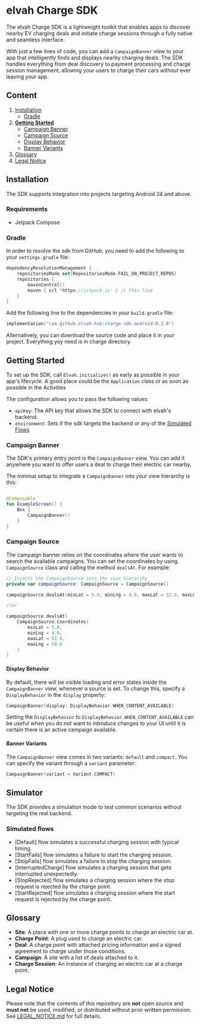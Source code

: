 # elvah Charge SDK

The elvah Charge SDK is a lightweight toolkit that enables apps to discover nearby EV charging deals
and initiate charge sessions through a fully native and seamless interface.

With just a few lines of code, you can add a `CampaignBanner` view to your app that intelligently
finds and displays nearby charging deals. The SDK handles everything from deal discovery to payment
processing and charge session management, allowing your users to charge their cars without ever
leaving your app.

## Content

1. [Installation](#installation)
    - [Gradle](#gradle)
2. **[Getting Started](#getting-started)**
    - [Campaign Banner](#campaign-banner)
    - [Campaign Source](#campaign-source)
    - [Display Behavior](#display-behavior)
    - [Banner Variants](#banner-variants)
3. [Glossary](#glossary)
4. [Legal Notice](#legal-notice)

## Installation

The SDK supports integration into projects targeting Android 24 and above.

### Requirements

- Jetpack Compose

### Gradle

In order to resolve the sdk from GitHub, you need to add the following to your `settings.gradle`
file:

```kotlin
dependencyResolutionManagement {
    repositoriesMode.set(RepositoriesMode.FAIL_ON_PROJECT_REPOS)
    repositories {
        mavenCentral()
        maven { url 'https://jitpack.io' } // this line
    }
}
```

Add the following line to the dependencies in your `build.gradle` file:

```kotlin
implementation("com.github.elvah-hub:charge-sdk-android:0.2.0")
```

Alternatively, you can download the source code and place it in your project. Everything yoy need is
in charge directory.

## Getting Started

To set up the SDK, call ``Elvah.initialize()`` as early as possible in your app's lifecycle. A good
place could be the `Application` class or as soon as possible in the Activities

The configuration allows you to pass the following values:

- `apiKey`: The API key that allows the SDK to connect with elvah's backend.
- `environment`: Sets if the sdk targets the backend or any of
  the [Simulated Flows](#simulated-flows)

### Campaign Banner

The SDK's primary entry point is the `CampaignBanner` view. You can add it anywhere you want to
offer users a deal to charge their electric car nearby.

The minimal setup to integrate a `CampaignBanner` into your view hierarchy is this:

```kotlin

@Composable
fun ExampleScreen() {
    Box {
        CampaignBanner()
    }
}

```

### Campaign Source

The campaign banner relies on the coordinates where the user wants to search the available
campaigns. You can set the coordinates by using `CampaignSource` class and calling the method
`dealsAt`. For example:

```kotlin
// Injects the CampaignSource into the view hierarchy
private var campaignSource: CampaignSource = CampaignSource()

campaignSource.dealsAt(minLat = 5.0, minLng = 4.0, maxLat = 52.0, maxLng = 50.0)

//or

campaignSource.dealsAt(
    CampaignSource.Coordinates(
        minLat = 5.0,
        minLng = 4.0,
        maxLat = 52.0,
        maxLng = 50.0
    )
)
```

#### Display Behavior

By default, there will be visible loading and error states inside the `CampaignBanner` view,
whenever a source is set. To change this, specify a `DisplayBehavior` in the `display` property:

```kotlin 
CampaignBanner(display: DisplayBehavior.WHEN_CONTENT_AVAILABLE)
```

Setting the `DisplayBehavior` to `DisplayBehavior.WHEN_CONTENT_AVAILABLE` can be useful when you do
not want to introduce changes to your UI until it is certain there is an active campaign available.

#### Banner Variants

The `CampaignBanner` view comes in two variants: `default` and `compact`. You can specify the
variant through a `variant` parameter:

```kotlin
CampaignBanner(variant = Variant.COMPACT)
```

## Simulator

The SDK provides a simulation mode to test common scenarios without targeting the real backend.

### Simulated flows

- [Default] flow simulates a successful charging session with typical timing.
- [StartFails] flow simulates a failure to start the charging session.
- [StopFails] flow simulates a failure to stop the charging session.
- [InterruptedCharge] flow simulates a charging session that gets interrupted unexpectedly.
- [StopRejected] flow simulates a charging session where the stop request is rejected by the charge
  point.
- [StartRejected] flow simulates a charging session where the start request is rejected by the
  charge point.

## Glossary

- **Site**: A place with one or more charge points to charge an electric car at.
- **Charge Point**: A plug used to charge an electric car.
- **Deal**: A charge point with attached pricing information and a signed agreement to charge under
  those conditions.
- **Campaign**: A site with a list of deals attached to it.
- **Charge Session**: An instance of charging an electric car at a charge point.

## Legal Notice

Please note that the contents of this repository are **not** open source and **must not** be used,
modified, or distributed without prior written permission.  
See [LEGAL_NOTICE.md](./LEGAL_NOTICE.md) for full details.
